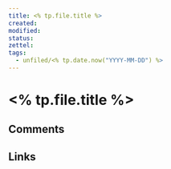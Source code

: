 ```yaml
---
title: <% tp.file.title %>
created: 
modified: 
status:  
zettel: 
tags:
  - unfiled/<% tp.date.now("YYYY-MM-DD") %>
---
```

# <% tp.file.title %>
## Comments

## Links

